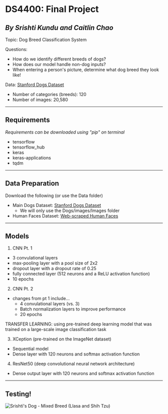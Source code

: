 # DS4400: Final Project 
*By Srishti Kundu and Caitlin Chao*
---
Topic: Dog Breed Classification System 

Questions:
- How do we identify different breeds of dogs? 
- How does our model handle non-dog inputs? 
- When entering a person's picture, determine what dog breed they look like!

Data: [Stanford Dogs Dataset](https://www.kaggle.com/datasets/jessicali9530/stanford-dogs-dataset)
- Number of categories (breeds): 120
- Number of images: 20,580

---
## Requirements 
*Requirements can be downloaded using "pip" on terminal*
- tensorflow 
- tensorflow_hub
- keras
- keras-applications
- tqdm
---
## Data Preparation 
Download the following (or use the Data folder)
- Main Dogs Dataset: [Stanford Dogs Dataset](https://www.kaggle.com/datasets/jessicali9530/stanford-dogs-dataset)
  - We will only use the Dogs/images/Images folder 
- Human Faces Dataset: [Web-scraped Human Faces](https://www.kaggle.com/datasets/ashwingupta3012/human-faces)
---
## Models 
1. CNN Pt. 1
  - 3 convulational layers
  - max-pooling layer with a pool size of 2x2
  - dropout layer with a dropout rate of 0.25
  - fully connected layer (512 neurons and a ReLU activation function) 
  - 10 epochs

2. CNN Pt. 2 
  - changes from pt 1 include... 
    - 4 convulational layers (vs. 3) 
    - Batch normalization layers to improve performance 
    - 20 epochs

TRANSFER LEARNING: using pre-trained deep learning model that was trained on a large-scale image classification task

3. XCeption (pre-trained on the ImageNet dataset) 
  - Sequential model 
  - Dense layer with 120 neurons and softmax activation function 

4. ResNet50 (deep convolutional neural network architecture)
  -  Dense output layer with 120 neurons and softmax activation function 

---
## Testing! 
![Srishti's Dog - Mixed Breed (Llasa and Shih Tzu)](readme_photos/puffy)

